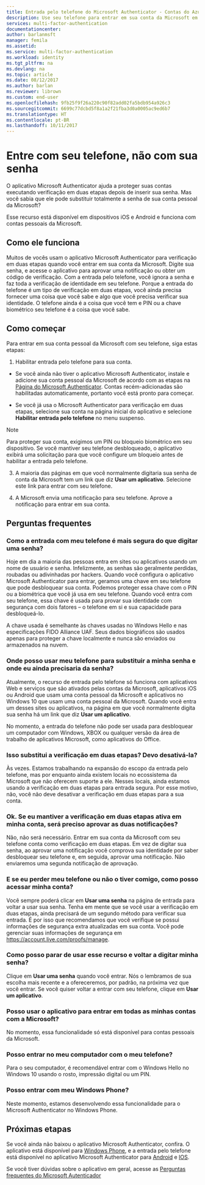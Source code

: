 ```yaml
---
title: Entrada pelo telefone do Microsoft Authenticator - Contas do Azure e da Microsoft | Microsoft Docs
description: Use seu telefone para entrar em sua conta da Microsoft em vez de digitar sua senha. Este artigo responde a Perguntas Frequentes sobre esse recurso.
services: multi-factor-authentication
documentationcenter: 
author: barlanmsft
manager: femila
ms.assetid: 
ms.service: multi-factor-authentication
ms.workload: identity
ms.tgt_pltfrm: na
ms.devlang: na
ms.topic: article
ms.date: 08/12/2017
ms.author: barlan
ms.reviewer: librown
ms.custom: end-user
ms.openlocfilehash: 9fb25f9f26a220c90f82add02fa5bdb954a926c3
ms.sourcegitcommit: 6699c77dcbd5f8a1a2f21fba3d0a0005ac9ed6b7
ms.translationtype: HT
ms.contentlocale: pt-BR
ms.lasthandoff: 10/11/2017
---
```

# <a name="sign-in-with-your-phone-not-your-password"></a>Entre com seu telefone, não com sua senha

O aplicativo Microsoft Authenticator ajuda a proteger suas contas executando verificação em duas etapas depois de inserir sua senha. Mas você sabia que ele pode substituir totalmente a senha de sua conta pessoal da Microsoft?

Esse recurso está disponível em dispositivos iOS e Android e funciona com contas pessoais da Microsoft.

## <a name="how-it-works"></a>Como ele funciona

Muitos de vocês usam o aplicativo Microsoft Authenticator para verificação em duas etapas quando você entrar em sua conta da Microsoft. Digite sua senha, e acesse o aplicativo para aprovar uma notificação ou obter um código de verificação. Com a entrada pelo telefone, você ignora a senha e faz toda a verificação de identidade em seu telefone. Porque a entrada do telefone é um tipo de verificação em duas etapas, você ainda precisa fornecer uma coisa que você sabe e algo que você precisa verificar sua identidade. O telefone ainda é a coisa que você tem e PIN ou a chave biométrico seu telefone é a coisa que você sabe.

## <a name="how-to-get-started"></a>Como começar

Para entrar em sua conta pessoal da Microsoft com seu telefone, siga estas etapas:

1. Habilitar entrada pelo telefone para sua conta.

  - Se você ainda não tiver o aplicativo Microsoft Authenticator, instale e adicione sua conta pessoal da Microsoft de acordo com as etapas na [Página do Microsoft Authenticator](microsoft-authenticator-app-how-to.md). Contas recém-adicionadas são habilitadas automaticamente, portanto você está pronto para começar.

  - Se você já usa o Microsoft Authenticator para verificação em duas etapas, selecione sua conta na página inicial do aplicativo e selecione **Habilitar entrada pelo telefone** no menu suspenso.

  >[!NOTE]
  >Para proteger sua conta, exigimos um PIN ou bloqueio biométrico em seu dispositivo. Se você mantiver seu telefone desbloqueado, o aplicativo exibirá uma solicitação para que você configure um bloqueio antes de habilitar a entrada pelo telefone.

3. A maioria das páginas em que você normalmente digitaria sua senha de conta da Microsoft tem um link que diz **Usar um aplicativo**. Selecione este link para entrar com seu telefone.

4. A Microsoft envia uma notificação para seu telefone. Aprove a notificação para entrar em sua conta.   

## <a name="faq"></a>Perguntas frequentes

### <a name="how-is-signing-in-with-my-phone-more-secure-than-typing-a-password"></a>Como a entrada com meu telefone é mais segura do que digitar uma senha?  

Hoje em dia a maioria das pessoas entra em sites ou aplicativos usando um nome de usuário e senha.  Infelizmente, as senhas são geralmente perdidas, roubadas ou adivinhadas por hackers. Quando você configura o aplicativo Microsoft Authenticator para entrar, geramos uma chave em seu telefone que pode desbloquear sua conta. Podemos proteger essa chave com o PIN ou a biométrica que você já usa em seu telefone.  Quando você entra com seu telefone, essa chave é usada para provar sua identidade com segurança com dois fatores – o telefone em si e sua capacidade para desbloqueá-lo. 

A chave usada é semelhante às chaves usadas no Windows Hello e nas especificações FIDO Alliance UAF. Seus dados biográficos são usados apenas para proteger a chave localmente e nunca são enviados ou armazenados na nuvem. 
 
### <a name="where-can-i-use-my-phone-to-replace-my-password-and-where-would-i-still-need-the-password"></a>Onde posso usar meu telefone para substituir a minha senha e onde eu ainda precisaria da senha?  

Atualmente, o recurso de entrada pelo telefone só funciona com aplicativos Web e serviços que são ativados pelas contas da Microsoft, aplicativos iOS ou Android que usam uma conta pessoal da Microsoft e aplicativos no Windows 10 que usam uma conta pessoal da Microsoft. Quando você entra um desses sites ou aplicativos, na página em que você normalmente digita sua senha há um link que diz **Usar um aplicativo**. 

No momento, a entrada do telefone não pode ser usada para desbloquear um computador com Windows, XBOX ou qualquer versão da área de trabalho de aplicativos Microsoft, como aplicativos do Office.
 
### <a name="does-this-replace-two-step-verification-should-i-turn-it-off"></a>Isso substitui a verificação em duas etapas? Devo desativá-la?   

Às vezes. Estamos trabalhando na expansão do escopo da entrada pelo telefone, mas por enquanto ainda existem locais no ecossistema da Microsoft que não oferecem suporte a ele. Nesses locais, ainda estamos usando a verificação em duas etapas para entrada segura. Por esse motivo, não, você não deve desativar a verificação em duas etapas para a sua conta.
 
### <a name="okay-if-i-keep-two-step-verification-turned-on-for-my-account-do-i-have-to-approve-two-notifications"></a>Ok. Se eu mantiver a verificação em duas etapas ativa em minha conta, será preciso aprovar as duas notificações?

Não, não será necessário. Entrar em sua conta da Microsoft com seu telefone conta como verificação em duas etapas. Em vez de digitar sua senha, ao aprovar uma notificação você comprova sua identidade por saber desbloquear seu telefone e, em seguida, aprovar uma notificação. Não enviaremos uma segunda notificação de aprovação.

### <a name="what-if-i-lose-my-phone-or-dont-have-it-with-me-how-can-i-access-my-account"></a>E se eu perder meu telefone ou não o tiver comigo, como posso acessar minha conta?  

Você sempre poderá clicar em **Usar uma senha** na página de entrada para voltar a usar sua senha. Tenha em mente que se você usar a verificação em duas etapas, ainda precisará de um segundo método para verificar sua entrada. É por isso que recomendamos que você verifique se possui informações de segurança extra atualizadas em sua conta. Você pode gerenciar suas informações de segurança em https://account.live.com/proofs/manage.
 
### <a name="how-do-i-stop-using-this-feature-and-go-back-to-entering-my-password"></a>Como posso parar de usar esse recurso e voltar a digitar minha senha?

Clique em **Usar uma senha** quando você entrar. Nós o lembramos de sua escolha mais recente e a ofereceremos, por padrão, na próxima vez que você entrar. Se você quiser voltar a entrar com seu telefone, clique em **Usar um aplicativo**. 
 
### <a name="can-i-use-the-app-to-sign-in-to-all-my-accounts-with-microsoft"></a>Posso usar o aplicativo para entrar em todas as minhas contas com a Microsoft?   
No momento, essa funcionalidade só está disponível para contas pessoais da Microsoft. 
 
### <a name="can-i-sign-into-my-pc-with-my-phone"></a>Posso entrar no meu computador com o meu telefone?  
Para o seu computador, é recomendável entrar com o Windows Hello no Windows 10 usando o rosto, impressão digital ou um PIN.   
 
### <a name="can-i-sign-in-with-my-windows-phone"></a>Posso entrar com meu Windows Phone?  
Neste momento, estamos desenvolvendo essa funcionalidade para o Microsoft Authenticator no Windows Phone. 

## <a name="next-steps"></a>Próximas etapas
Se você ainda não baixou o aplicativo Microsoft Authenticator, confira. O aplicativo está disponível para [Windows Phone](http://go.microsoft.com/fwlink/?Linkid=825071), e a entrada pelo telefone está disponível no aplicativo Microsoft Authenticator para [Android](http://go.microsoft.com/fwlink/?Linkid=825072) e [IOS](http://go.microsoft.com/fwlink/?Linkid=825073).

Se você tiver dúvidas sobre o aplicativo em geral, acesse as [Perguntas frequentes do Microsoft Autenticador](microsoft-authenticator-app-faq.md)
